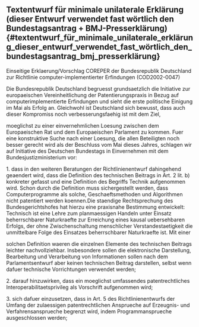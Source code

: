 ## Textentwurf für minimale unilaterale Erklärung (dieser Entwurf verwendet fast wörtlich den Bundestagsantrag + BMJ-Presserklärung) {#textentwurf_für_minimale_unilaterale_erklärung_dieser_entwurf_verwendet_fast_wörtlich_den_bundestagsantrag_bmj_presserklärung}

Einseitige Erklaerung/Vorschlag COREPER der Bundesrepublik Deutschland
zur Richtlinie computer-implementierter Erfindungen (COD2002-0047)

Die Bundesrepublik Deutschland begruesst grundsaetzlich die Initiative
zur europaeischen Vereinheitlichung der Patentierungspraxis in Bezug auf
computerimplementierte Erfindungen und sieht die erste politische
Einigung im Mai als Erfolg an. Gleichwohl ist Deutschland sich bewusst,
dass auch dieser Kompromiss noch verbesserungsfaehig ist mit dem Ziel,

moeglichst zu einer einvernehmlichen Loesung zwischen dem Europaeischen
Rat und dem Europaeischen Parlament zu kommen. Fuer eine konstruktive
Suche nach einer Loesung, die allen Beteiligten noch besser gerecht wird
als der Beschluss vom Mai dieses Jahres, schlagen wir auf Initiative des
Deutschen Bundestags in Einvernehmen mit dem Bundesjustizministerium
vor:

1\. dass in den weiteren Beratungen der Richtlinienentwurf dahingehend
geaendert wird, dass die Definition des technischen Beitrags in Art. 2
lit. b) konkreter gefasst und eine Definition des Begriffs Technik
aufgenommen wird. Schon durch die Definition muss sichergestellt werden,
dass Computerprogramme als solche, Geschaeftsmethoden und Algorithmen
nicht patentiert werden koennen.Die staendige Rechtsprechung des
Bundesgerichtshofes hat hierzu eine praxisnahe Bestimmung entwickelt:
Technisch ist eine Lehre zum planmaessigen Handeln unter Einsatz
beherrschbarer Naturkraefte zur Erreichung eines kausal uebersehbaren
Erfolgs, der ohne Zwischenschaltung menschlicher Verstandestaetigkeit
die unmittelbare Folge des Einsatzes beherrschbarer Naturkraefte ist.
Mit einer

solchen Definition waeren die einzelnen Elemente des technischen
Beitrags leichter nachvollziehbar. Insbesondere sollen die elektronische
Darstellung, Bearbeitung und Verarbeitung von Informationen sollen nach
dem Parlamentsentwurf aber keinen technischen Beitrag darstellen, selbst
wenn dafuer technische Vorrichtungen verwendet werden;

2\. darauf hinzuwirken, dass ein moeglichst umfassendes
patentrechtliches Interoperabilitaetsprivileg als Vorschrift aufgenommen
wird;

3\. sich dafuer einzusetzen, dass in Art. 5 des Richtlinienentwurfs der
Umfang der zulaessigen patentrechtlichen Ansprueche auf Erzeugnis- und
Verfahrensansprueche begrenzt wird, indem Programmansprueche
ausgeschlossen werden;
